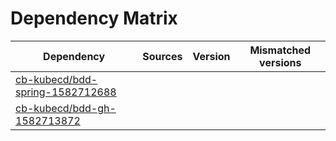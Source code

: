 # Dependency Matrix

Dependency | Sources | Version | Mismatched versions
---------- | ------- | ------- | -------------------
[cb-kubecd/bdd-spring-1582712688](https://github.com/cb-kubecd/bdd-spring-1582712688.git) |  | []() | 
[cb-kubecd/bdd-gh-1582713872](https://github.com/cb-kubecd/bdd-gh-1582713872.git) |  | []() | 
